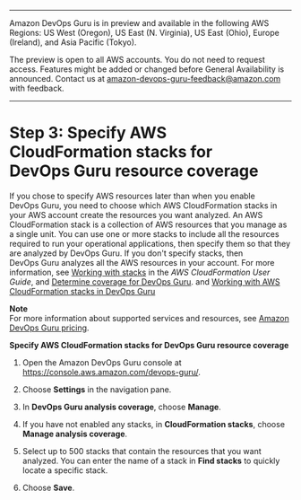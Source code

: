 --------

Amazon DevOps Guru is in preview and available in the following AWS Regions: US West \(Oregon\), US East \(N\. Virginia\), US East \(Ohio\), Europe \(Ireland\), and Asia Pacific \(Tokyo\)\.

The preview is open to all AWS accounts\. You do not need to request access\. Features might be added or changed before General Availability is announced\. Contact us at [amazon\-devops\-guru\-feedback@amazon\.com](mailto:amazon-devops-guru-feedback@amazon.com) with feedback\.

--------

# Step 3: Specify AWS CloudFormation stacks for DevOps Guru resource coverage<a name="configure-stacks"></a>

If you chose to specify AWS resources later than when you enable DevOps Guru, you need to choose which AWS CloudFormation stacks in your AWS account create the resources you want analyzed\. An AWS CloudFormation stack is a collection of AWS resources that you manage as a single unit\. You can use one or more stacks to include all the resources required to run your operational applications, then specify them so that they are analyzed by DevOps Guru\. If you don't specify stacks, then DevOps Guru analyzes all the AWS resources in your account\. For more information, see [Working with stacks](https://docs.aws.amazon.com/AWSCloudFormation/latest/UserGuide/stacks.html) in the *AWS CloudFormation User Guide*, and [Determine coverage for DevOps Guru](setting-up.md#setting-up-determine-coverage)\. and [Working with AWS CloudFormation stacks in DevOps Guru](working-with-cfn-stacks.md)

**Note**  
For more information about supported services and resources, see [Amazon DevOps Guru pricing](http://aws.amazon.com/devops-guru/pricing/)\.

**Specify AWS CloudFormation stacks for DevOps Guru resource coverage**

1. Open the Amazon DevOps Guru console at [https://console\.aws\.amazon\.com/devops\-guru/](https://console.aws.amazon.com/devops-guru/)\.

1. Choose **Settings** in the navigation pane\. 

1. In **DevOps Guru analysis coverage**, choose **Manage**\.

1. If you have not enabled any stacks, in **CloudFormation stacks**, choose **Manage analysis coverage**\. 

1. Select up to 500 stacks that contain the resources that you want analyzed\. You can enter the name of a stack in **Find stacks** to quickly locate a specific stack\. 

1. Choose **Save**\. 